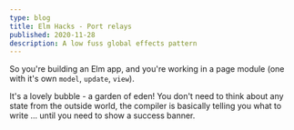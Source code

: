 ```yaml
---
type: blog
title: Elm Hacks - Port relays
published: 2020-11-28
description: A low fuss global effects pattern
---
```


So you're building an Elm app, and you're working in a page module (one with it's own `model`, `update`, `view`).

It's a lovely bubble - a garden of eden! You don't need to think about any state from the outside world, the compiler is basically telling you what to  write ... until you need to show a success banner.